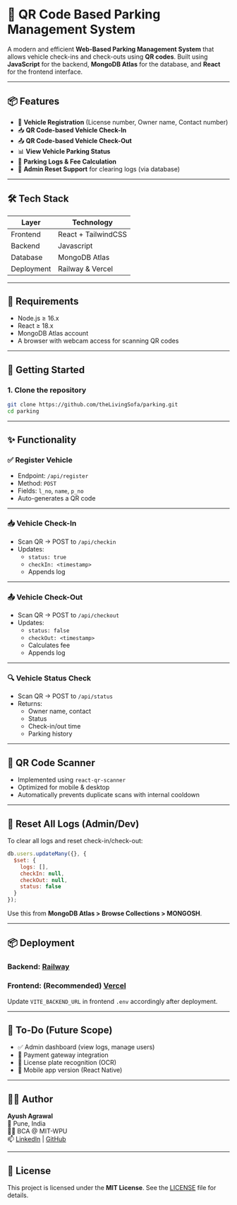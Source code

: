 # 🚗 QR Code Based Parking Management System

A modern and efficient **Web-Based Parking Management System** that allows vehicle check-ins and check-outs using **QR codes**. Built using **JavaScript** for the backend, **MongoDB Atlas** for the database, and **React** for the frontend interface.

---

## 📦 Features

- 🔐 **Vehicle Registration** (License number, Owner name, Contact number)
- 📥 **QR Code-based Vehicle Check-In**
- 📤 **QR Code-based Vehicle Check-Out**
- 📊 **View Vehicle Parking Status**
- 🧾 **Parking Logs & Fee Calculation**
- 🧹 **Admin Reset Support** for clearing logs (via database)

---

## 🛠️ Tech Stack

| Layer         | Technology         |
|---------------|--------------------|
| Frontend      | React + TailwindCSS |
| Backend       | Javascript   |
| Database      | MongoDB Atlas      |
| Deployment    | Railway & Vercel |

---

## 🧰 Requirements

- Node.js ≥ 16.x
- React ≥ 18.x
- MongoDB Atlas account
- A browser with webcam access for scanning QR codes

---

## 🚀 Getting Started

### 1. Clone the repository

```bash
git clone https://github.com/theLivingSofa/parking.git
cd parking
```

---


## ✨ Functionality

### ✅ Register Vehicle

- Endpoint: `/api/register`
- Method: `POST`
- Fields: `l_no`, `name`, `p_no`
- Auto-generates a QR code

---

### 📥 Vehicle Check-In

- Scan QR → POST to `/api/checkin`
- Updates:
  - `status: true`
  - `checkIn: <timestamp>`
  - Appends log

---

### 📤 Vehicle Check-Out

- Scan QR → POST to `/api/checkout`
- Updates:
  - `status: false`
  - `checkOut: <timestamp>`
  - Calculates fee
  - Appends log

---

### 🔍 Vehicle Status Check

- Scan QR → POST to `/api/status`
- Returns:
  - Owner name, contact
  - Status
  - Check-in/out time
  - Parking history

---

## 📸 QR Code Scanner

- Implemented using `react-qr-scanner`
- Optimized for mobile & desktop
- Automatically prevents duplicate scans with internal cooldown

---

## 🧼 Reset All Logs (Admin/Dev)

To clear all logs and reset check-in/check-out:

```js
db.users.updateMany({}, {
  $set: {
    logs: [],
    checkIn: null,
    checkOut: null,
    status: false
  }
});
```

Use this from **MongoDB Atlas > Browse Collections > MONGOSH**.

---

## 📦 Deployment

### Backend: [Railway](https://railway.com)


### Frontend: (Recommended) [Vercel](https://vercel.com) 

Update `VITE_BACKEND_URL` in frontend `.env` accordingly after deployment.

---

## 📌 To-Do (Future Scope)

- ✅ Admin dashboard (view logs, manage users)
- 💸 Payment gateway integration
- 🪪 License plate recognition (OCR)
- 📱 Mobile app version (React Native)

---

## 🧑‍💻 Author

**Ayush Agrawal**  
📍 Pune, India  
👨‍🎓 BCA @ MIT-WPU  
📫 [LinkedIn](https://linkedin.com/in/ayushagrawal733) | [GitHub](https://github.com/theLivingSofa)

---

## 📝 License

This project is licensed under the **MIT License**. See the [LICENSE](LICENSE) file for details.
